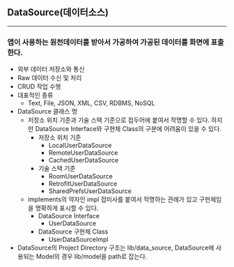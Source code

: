 ## DataSource(데이터소스)
---
### 앱이 사용하는 원천데이터를 받아서 가공하여 가공된 데이터를 화면에 표출한다.
- 외부 데이터 저장소와 통신
- Raw 데이터 수신 및 처리
- CRUD 작업 수행
- 대표적인 종류
	- Text, File, JSON, XML, CSV, RDBMS, NoSQL
- DataSource 클래스 명
	- 저장소 위치 기준과 기술 스택 기준으로 접두어에 붙여서 작명할 수 있다. 하지만 DataSource Interface와 구현체 Class의 구분에 어려움이 있을 수 있다.
		- 저장소 위치 기준
			- LocalUserDataSource
			- RemoteUserDataSource
			- CachedUserDataSource
		- 기술 스택 기준
			- RoomUserDataSource
			- RetrofitUserDataSource
			- SharedPrefsUserDataSource
	- implements의 약자인 impl 접미사를 붙여서 작명하는 관례가 있고 구현체임을 명확하게 표시할 수 있다.
		- DataSource Interface
			- UserDataSource
		- DataSource 구현체 Class
			- UserDataSourceImpl
- DataSource의 Project Directory 구조는 lib/data_source, DataSource에 사용되는 Model의 경우 lib/model을 path로 잡는다.
